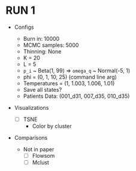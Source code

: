 # RUN 1

- Configs
    - Burn in: 10000
    - MCMC samples: 5000
    - Thinning: None
    - K = 20
    - L = 5
    - `p_i` ~ Beta(1, 99) => `omega_q` ~ Normal(-5, 1)
    - phi = (0, 1, 10, 25) (command line arg)
    - Temperatures = (1, 1.003, 1.006, 1.01)
    - Save all states?
    - Patients Data: (001_d31, 007_d35, 010_d35)

- Visualizations
    - [ ] TSNE
        - Color by cluster

- Comparisons
    - Not in paper
        - [ ] Flowsom
        - [ ] Mclust
